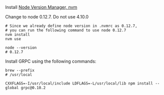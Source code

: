 Install [Node Version Manager, nvm](https://github.com/creationix/nvm)

Change to node 0.12.7. Do not use 4.10.0

```
# Since we already define node version in .nvmrc as 0.12.7, 
# you can run the following command to use node 0.12.7
nvm install
nvm use

node --version
# 0.12.7
```

Install GRPC using the following commands:

```shell
brew --prefix
# /usr/local

CXXFLAGS=-I/usr/local/include LDFLAGS=-L/usr/local/lib npm install --global grpc@0.10.2
```
